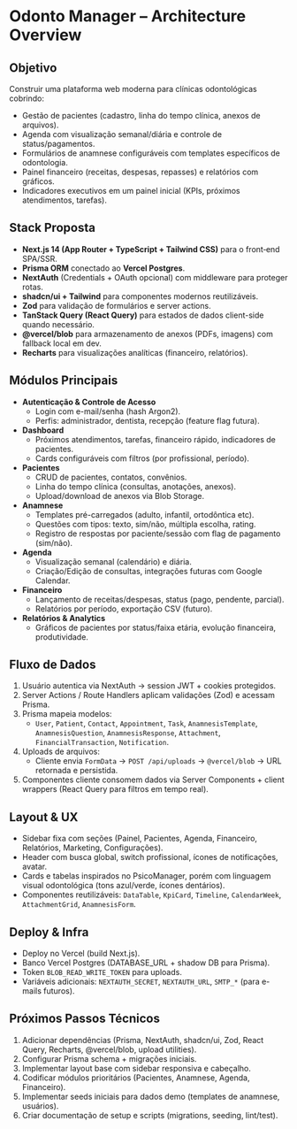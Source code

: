 # Odonto Manager – Architecture Overview

## Objetivo
Construir uma plataforma web moderna para clínicas odontológicas cobrindo:
- Gestão de pacientes (cadastro, linha do tempo clínica, anexos de arquivos).
- Agenda com visualização semanal/diária e controle de status/pagamentos.
- Formulários de anamnese configuráveis com templates específicos de odontologia.
- Painel financeiro (receitas, despesas, repasses) e relatórios com gráficos.
- Indicadores executivos em um painel inicial (KPIs, próximos atendimentos, tarefas).

## Stack Proposta
- **Next.js 14 (App Router + TypeScript + Tailwind CSS)** para o front‑end SPA/SSR.
- **Prisma ORM** conectado ao **Vercel Postgres**.
- **NextAuth** (Credentials + OAuth opcional) com middleware para proteger rotas.
- **shadcn/ui + Tailwind** para componentes modernos reutilizáveis.
- **Zod** para validação de formulários e server actions.
- **TanStack Query (React Query)** para estados de dados client-side quando necessário.
- **@vercel/blob** para armazenamento de anexos (PDFs, imagens) com fallback local em dev.
- **Recharts** para visualizações analíticas (financeiro, relatórios).

## Módulos Principais
- **Autenticação & Controle de Acesso**
  - Login com e-mail/senha (hash Argon2).
  - Perfis: administrador, dentista, recepção (feature flag futura).
- **Dashboard**
  - Próximos atendimentos, tarefas, financeiro rápido, indicadores de pacientes.
  - Cards configuráveis com filtros (por profissional, período).
- **Pacientes**
  - CRUD de pacientes, contatos, convênios.
  - Linha do tempo clínica (consultas, anotações, anexos).
  - Upload/download de anexos via Blob Storage.
- **Anamnese**
  - Templates pré-carregados (adulto, infantil, ortodôntica etc).
  - Questões com tipos: texto, sim/não, múltipla escolha, rating.
  - Registro de respostas por paciente/sessão com flag de pagamento (sim/não).
- **Agenda**
  - Visualização semanal (calendário) e diária.
  - Criação/Edição de consultas, integrações futuras com Google Calendar.
- **Financeiro**
  - Lançamento de receitas/despesas, status (pago, pendente, parcial).
  - Relatórios por período, exportação CSV (futuro).
- **Relatórios & Analytics**
  - Gráficos de pacientes por status/faixa etária, evolução financeira, produtividade.

## Fluxo de Dados
1. Usuário autentica via NextAuth → session JWT + cookies protegidos.
2. Server Actions / Route Handlers aplicam validações (Zod) e acessam Prisma.
3. Prisma mapeia modelos:
   - `User`, `Patient`, `Contact`, `Appointment`, `Task`, `AnamnesisTemplate`, `AnamnesisQuestion`, `AnamnesisResponse`, `Attachment`, `FinancialTransaction`, `Notification`.
4. Uploads de arquivos:
   - Cliente envia `FormData` → `POST /api/uploads` → `@vercel/blob` → URL retornada e persistida.
5. Componentes cliente consomem dados via Server Components + client wrappers (React Query para filtros em tempo real).

## Layout & UX
- Sidebar fixa com seções (Painel, Pacientes, Agenda, Financeiro, Relatórios, Marketing, Configurações).
- Header com busca global, switch profissional, ícones de notificações, avatar.
- Cards e tabelas inspirados no PsicoManager, porém com linguagem visual odontológica (tons azul/verde, ícones dentários).
- Componentes reutilizáveis: `DataTable`, `KpiCard`, `Timeline`, `CalendarWeek`, `AttachmentGrid`, `AnamnesisForm`.

## Deploy & Infra
- Deploy no Vercel (build Next.js).
- Banco Vercel Postgres (DATABASE_URL + shadow DB para Prisma).
- Token `BLOB_READ_WRITE_TOKEN` para uploads.
- Variáveis adicionais: `NEXTAUTH_SECRET`, `NEXTAUTH_URL`, `SMTP_*` (para e-mails futuros).

## Próximos Passos Técnicos
1. Adicionar dependências (Prisma, NextAuth, shadcn/ui, Zod, React Query, Recharts, @vercel/blob, upload utilities).
2. Configurar Prisma schema + migrações iniciais.
3. Implementar layout base com sidebar responsiva e cabeçalho.
4. Codificar módulos prioritários (Pacientes, Anamnese, Agenda, Financeiro).
5. Implementar seeds iniciais para dados demo (templates de anamnese, usuários).
6. Criar documentação de setup e scripts (migrations, seeding, lint/test).
